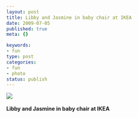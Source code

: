 ```yaml
--- 
layout: post
title: Libby and Jasmine in baby chair at IKEA
date: 2009-07-05
published: true
meta: {}

keywords: 
- fun
type: post
categories: 
- fun
- photo
status: publish
---
```

![](http://media.eick.us/2011/05/4Lbi8pbnEpjmlhr3ACk1Kdh2o1_500.jpg)<br /><br /><b>Libby and Jasmine in baby chair at IKEA</b>

